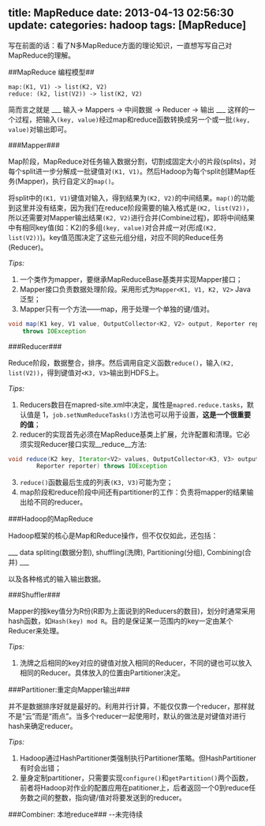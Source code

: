 title: MapReduce
date: 2013-04-13 02:56:30
update: 
categories: hadoop
tags: [MapReduce]
---

写在前面的话：看了N多MapReduce方面的理论知识，一直想写写自己对MapReduce的理解。

##MapReduce 编程模型##
```
map:(K1, V1) -> list(K2, V2)
reduce: (k2, list(V2)) -> list(K2, V2)
```

简而言之就是 ___ 输入-> Mappers -> 中间数据 -> Reducer -> 输出 ___ 这样的一个过程，把输入``(key, value)``经过map和reduce函数转换成另一个或一批``(key, value)``对输出即可。

###Mapper###

Map阶段，MapReduce对任务输入数据分割，切割成固定大小的片段(splits)，对每个split进一步分解成一批键值对``(K1, V1)``。然后Hadoop为每个split创建Map任务(Mapper)，执行自定义的``map()``。

将split中的``(K1, V1)``键值对输入，得到结果为``(K2, V2)``的中间结果。``map()``的功能到这里并没有结束，因为我们在reduce阶段需要的输入格式是``(K2, list(V2))``，所以还需要对Mapper输出结果``(K2, V2)``进行合并(Combine过程)，即将中间结果中有相同key值(如：K2)的多组``(key, value)``对合并成一对(形成``(K2, list(V2))``)。key值范围决定了这些元组分组，对应不同的Reduce任务(Reducer)。

_Tips:_

1. 一个类作为mapper，要继承MapReduceBase基类并实现Mapper接口；
2. Mapper接口负责数据处理阶段。采用形式为``Mapper<K1, V1, K2, V2>`` Java泛型；
3. Mapper只有一个方法——map，用于处理一个单独的键/值对。
```Java
void map(K1 key, V1 value, OutputCollector<K2, V2> output, Reporter reporter)
    throws IOException
```

###Reducer###

Reduce阶段，数据整合，排序。然后调用自定义函数``reduce()``，输入``(K2, list(V2))``，得到键值对``<K3, V3>``输出到HDFS上。

_Tips:_

1. Reducers数目在mapred-site.xml中决定，属性是``mapred.reduce.tasks``，默认值是 1，``job.setNumReduceTasks()``方法也可以用于设置，__这是一个很重要的值__；
2. reducer的实现首先必须在MapReduce基类上扩展，允许配置和清理。它必须实现Reducer接口实现__reduce__方法: 
```Java
void reduce(K2 key, Iterator<V2> values, OutputCollector<K3, V3> output, 
        Reporter reporter) throws IOException
```

3. ``reduce()``函数最后生成的列表``(K3, V3)``可能为空；
4. map阶段和reduce阶段中间还有partitioner的工作：负责将mapper的结果输出给不同的reducer。

###Hadoop的MapReduce

Hadoop框架的核心是Map和Reduce操作，但不仅仅如此，还包括：

___ data spliting(数据分割), shuffling(洗牌), Partitioning(分组), Combining(合并) ___

以及各种格式的输入输出数据。

###Shuffler###

Mapper的按key值分为R份(R即为上面说到的Reducers的数目)，划分时通常采用hash函数，如``Hash(key) mod R``。目的是保证某一范围内的key一定由某个Reducer来处理。

_Tips:_

1. 洗牌之后相同的key对应的键值对放入相同的Reducer，不同的键也可以放入相同的Reducer。具体放入的位置由Partitioner决定。

###Partitioner:重定向Mapper输出###

并不是数据排序好就是最好的。利用并行计算，不能仅仅靠一个reducer，那样就不是“云”而是“雨点”。当多个reducer一起使用时，默认的做法是对键值对进行hash来确定reducer。

_Tips:_

1. Hadoop通过HashPartitioner类强制执行Partitioner策略。但HashPartitioner有时会出错；
2. 量身定制partitioner，只需要实现``configure()``和``getPartition()``两个函数，前者将Hadoop对作业的配置应用在patitioner上，后者返回一个0到reduce任务数之间的整数，指向键/值对将要发送到的reducer。

###Combiner: 本地reduce###
--未完待续
